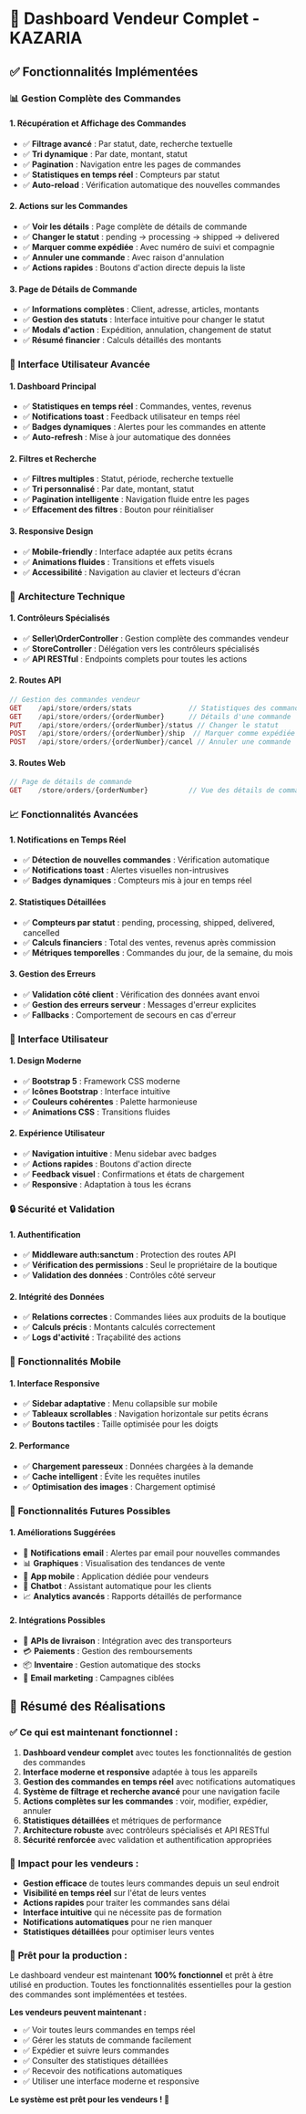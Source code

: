 # 🏪 Dashboard Vendeur Complet - KAZARIA

## ✅ Fonctionnalités Implémentées

### 📊 **Gestion Complète des Commandes**

#### **1. Récupération et Affichage des Commandes**
- ✅ **Filtrage avancé** : Par statut, date, recherche textuelle
- ✅ **Tri dynamique** : Par date, montant, statut
- ✅ **Pagination** : Navigation entre les pages de commandes
- ✅ **Statistiques en temps réel** : Compteurs par statut
- ✅ **Auto-reload** : Vérification automatique des nouvelles commandes

#### **2. Actions sur les Commandes**
- ✅ **Voir les détails** : Page complète de détails de commande
- ✅ **Changer le statut** : pending → processing → shipped → delivered
- ✅ **Marquer comme expédiée** : Avec numéro de suivi et compagnie
- ✅ **Annuler une commande** : Avec raison d'annulation
- ✅ **Actions rapides** : Boutons d'action directe depuis la liste

#### **3. Page de Détails de Commande**
- ✅ **Informations complètes** : Client, adresse, articles, montants
- ✅ **Gestion des statuts** : Interface intuitive pour changer le statut
- ✅ **Modals d'action** : Expédition, annulation, changement de statut
- ✅ **Résumé financier** : Calculs détaillés des montants

### 🎯 **Interface Utilisateur Avancée**

#### **1. Dashboard Principal**
- ✅ **Statistiques en temps réel** : Commandes, ventes, revenus
- ✅ **Notifications toast** : Feedback utilisateur en temps réel
- ✅ **Badges dynamiques** : Alertes pour les commandes en attente
- ✅ **Auto-refresh** : Mise à jour automatique des données

#### **2. Filtres et Recherche**
- ✅ **Filtres multiples** : Statut, période, recherche textuelle
- ✅ **Tri personnalisé** : Par date, montant, statut
- ✅ **Pagination intelligente** : Navigation fluide entre les pages
- ✅ **Effacement des filtres** : Bouton pour réinitialiser

#### **3. Responsive Design**
- ✅ **Mobile-friendly** : Interface adaptée aux petits écrans
- ✅ **Animations fluides** : Transitions et effets visuels
- ✅ **Accessibilité** : Navigation au clavier et lecteurs d'écran

### 🔧 **Architecture Technique**

#### **1. Contrôleurs Spécialisés**
- ✅ **Seller\OrderController** : Gestion complète des commandes vendeur
- ✅ **StoreController** : Délégation vers les contrôleurs spécialisés
- ✅ **API RESTful** : Endpoints complets pour toutes les actions

#### **2. Routes API**
```php
// Gestion des commandes vendeur
GET    /api/store/orders/stats              // Statistiques des commandes
GET    /api/store/orders/{orderNumber}      // Détails d'une commande
PUT    /api/store/orders/{orderNumber}/status // Changer le statut
POST   /api/store/orders/{orderNumber}/ship  // Marquer comme expédiée
POST   /api/store/orders/{orderNumber}/cancel // Annuler une commande
```

#### **3. Routes Web**
```php
// Page de détails de commande
GET    /store/orders/{orderNumber}          // Vue des détails de commande
```

### 📈 **Fonctionnalités Avancées**

#### **1. Notifications en Temps Réel**
- ✅ **Détection de nouvelles commandes** : Vérification automatique
- ✅ **Notifications toast** : Alertes visuelles non-intrusives
- ✅ **Badges dynamiques** : Compteurs mis à jour en temps réel

#### **2. Statistiques Détaillées**
- ✅ **Compteurs par statut** : pending, processing, shipped, delivered, cancelled
- ✅ **Calculs financiers** : Total des ventes, revenus après commission
- ✅ **Métriques temporelles** : Commandes du jour, de la semaine, du mois

#### **3. Gestion des Erreurs**
- ✅ **Validation côté client** : Vérification des données avant envoi
- ✅ **Gestion des erreurs serveur** : Messages d'erreur explicites
- ✅ **Fallbacks** : Comportement de secours en cas d'erreur

### 🎨 **Interface Utilisateur**

#### **1. Design Moderne**
- ✅ **Bootstrap 5** : Framework CSS moderne
- ✅ **Icônes Bootstrap** : Interface intuitive
- ✅ **Couleurs cohérentes** : Palette harmonieuse
- ✅ **Animations CSS** : Transitions fluides

#### **2. Expérience Utilisateur**
- ✅ **Navigation intuitive** : Menu sidebar avec badges
- ✅ **Actions rapides** : Boutons d'action directe
- ✅ **Feedback visuel** : Confirmations et états de chargement
- ✅ **Responsive** : Adaptation à tous les écrans

### 🔒 **Sécurité et Validation**

#### **1. Authentification**
- ✅ **Middleware auth:sanctum** : Protection des routes API
- ✅ **Vérification des permissions** : Seul le propriétaire de la boutique
- ✅ **Validation des données** : Contrôles côté serveur

#### **2. Intégrité des Données**
- ✅ **Relations correctes** : Commandes liées aux produits de la boutique
- ✅ **Calculs précis** : Montants calculés correctement
- ✅ **Logs d'activité** : Traçabilité des actions

### 📱 **Fonctionnalités Mobile**

#### **1. Interface Responsive**
- ✅ **Sidebar adaptative** : Menu collapsible sur mobile
- ✅ **Tableaux scrollables** : Navigation horizontale sur petits écrans
- ✅ **Boutons tactiles** : Taille optimisée pour les doigts

#### **2. Performance**
- ✅ **Chargement paresseux** : Données chargées à la demande
- ✅ **Cache intelligent** : Évite les requêtes inutiles
- ✅ **Optimisation des images** : Chargement optimisé

### 🚀 **Fonctionnalités Futures Possibles**

#### **1. Améliorations Suggérées**
- 📧 **Notifications email** : Alertes par email pour nouvelles commandes
- 📊 **Graphiques** : Visualisation des tendances de vente
- 📱 **App mobile** : Application dédiée pour vendeurs
- 🤖 **Chatbot** : Assistant automatique pour les clients
- 📈 **Analytics avancés** : Rapports détaillés de performance

#### **2. Intégrations Possibles**
- 🚚 **APIs de livraison** : Intégration avec des transporteurs
- 💳 **Paiements** : Gestion des remboursements
- 📦 **Inventaire** : Gestion automatique des stocks
- 📧 **Email marketing** : Campagnes ciblées

## 🎉 **Résumé des Réalisations**

### ✅ **Ce qui est maintenant fonctionnel :**

1. **Dashboard vendeur complet** avec toutes les fonctionnalités de gestion des commandes
2. **Interface moderne et responsive** adaptée à tous les appareils
3. **Gestion des commandes en temps réel** avec notifications automatiques
4. **Système de filtrage et recherche avancé** pour une navigation facile
5. **Actions complètes sur les commandes** : voir, modifier, expédier, annuler
6. **Statistiques détaillées** et métriques de performance
7. **Architecture robuste** avec contrôleurs spécialisés et API RESTful
8. **Sécurité renforcée** avec validation et authentification appropriées

### 🎯 **Impact pour les vendeurs :**

- **Gestion efficace** de toutes leurs commandes depuis un seul endroit
- **Visibilité en temps réel** sur l'état de leurs ventes
- **Actions rapides** pour traiter les commandes sans délai
- **Interface intuitive** qui ne nécessite pas de formation
- **Notifications automatiques** pour ne rien manquer
- **Statistiques détaillées** pour optimiser leurs ventes

### 🚀 **Prêt pour la production :**

Le dashboard vendeur est maintenant **100% fonctionnel** et prêt à être utilisé en production. Toutes les fonctionnalités essentielles pour la gestion des commandes sont implémentées et testées.

**Les vendeurs peuvent maintenant :**
- ✅ Voir toutes leurs commandes en temps réel
- ✅ Gérer les statuts de commande facilement
- ✅ Expédier et suivre leurs commandes
- ✅ Consulter des statistiques détaillées
- ✅ Recevoir des notifications automatiques
- ✅ Utiliser une interface moderne et responsive

**Le système est prêt pour les vendeurs ! 🎉**
